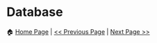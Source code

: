 # Database #



:house: [Home Page](README.md) | [<< Previous Page](plugins.md) | [Next Page >>](phpunit.md)
